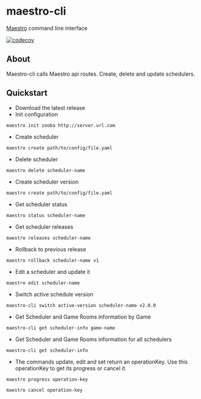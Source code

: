 # maestro-cli
[Maestro](https://github.com/topfreegames/maestro) command line interface

[![codecov](https://codecov.io/gh/topfreegames/maestro-cli/branch/next/graph/badge.svg?token=IJIA498X2D)](https://codecov.io/gh/topfreegames/maestro-cli)

## About
Maestro-cli calls Maestro api routes. Create, delete and update schedulers.

## Quickstart
* Download the latest release
* Init configuration
```
maestro init zooba http://server.url.com
```
* Create scheduler
```
maestro create path/to/config/file.yaml
```
* Delete scheduler
```
maestro delete scheduler-name
```
* Create scheduler version
```
maestro create path/to/config/file.yaml
```
* Get scheduler status
```
maestro status scheduler-name
```
* Get scheduler releases
```
maestro releases scheduler-name
```
* Rollback to previous release
```
maestro rollback scheduler-name v1
```
* Edit a scheduler and update it
```
maestro edit scheduler-name
```
* Switch active schedule version
```
maestro-cli switch active-version scheduler-name v2.0.0
```
* Get Scheduler and Game Rooms information by Game
```
maestro-cli get scheduler-info game-name
```
* Get Scheduler and Game Rooms information for all schedulers
```
maestro-cli get scheduler-info
```

* The commands update, edit and set return an operationKey. Use this operationKey to get its progress or cancel it.
```
maestro progress operation-key
```
```
maestro cancel operation-key
```

